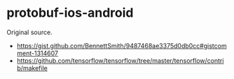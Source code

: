 # protobuf-ios-android

Original source.

* https://gist.github.com/BennettSmith/9487468ae3375d0db0cc#gistcomment-1314607
* https://github.com/tensorflow/tensorflow/tree/master/tensorflow/contrib/makefile
